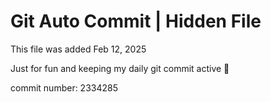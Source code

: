 # Git Auto Commit | Hidden File

This file was added Feb 12, 2025

Just for fun and keeping my daily git commit active 🤪

commit number: 2334285
